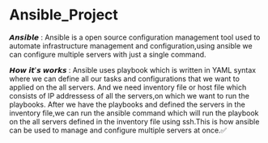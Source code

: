 # Ansible_Project

𝘼𝙣𝙨𝙞𝙗𝙡𝙚 : Ansible is a open source configuration management tool used to automate infrastructure management and configuration,using ansible we can configure multiple servers with just a single command. 

𝙃𝙤𝙬 𝙞𝙩'𝙨 𝙬𝙤𝙧𝙠𝙨 :
Ansible uses playbook which is written in YAML syntax where we can define all our tasks and configurations that we want to applied on the all servers.
And we need inventory file or host file which consists of IP addressess of all the servers,on which we want to run the playbooks.
After we have the playbooks and defined the servers in the inventory file,we can run the ansible command which will run the playbook on the all servers defined in the inventory file using ssh.This is how ansible can be used to manage and configure multiple servers at once.✅
